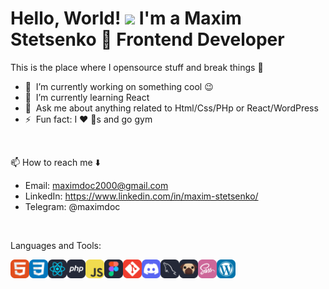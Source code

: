 # Hello, World! <img src="https://media.giphy.com/media/hvRJCLFzcasrR4ia7z/giphy.gif" width="4%"> I'm a Maxim Stetsenko :leaves: Frontend Developer

This is the place where I opensource stuff and break things :rofl:

- 🔭 &nbsp;I’m currently working on something cool :wink:
- 🌱 &nbsp;I’m currently learning React
- 💬 &nbsp;Ask me about anything related to Html/Css/PHp or React/WordPress
- ⚡ &nbsp;Fun fact: I ❤️ 🐶s and go gym

<br />

📫 How to reach me :arrow_down:
- Email: maximdoc2000@gmail.com
- LinkedIn: https://www.linkedin.com/in/maxim-stetsenko/
- Telegram: @maximdoc

<br />

Languages and Tools:

<img align="left" alt="HTML5" width="30px" src="https://github.com/tandpfun/skill-icons/blob/main/icons/HTML.svg" />
<img align="left" alt="CSS3" width="30px" src="https://github.com/tandpfun/skill-icons/blob/main/icons/CSS.svg" />
<img align="left" alt="React" width="30px" src="https://github.com/tandpfun/skill-icons/blob/main/icons/React-Dark.svg" />
<img align="left" alt="Php" width="30px" src="https://github.com/tandpfun/skill-icons/blob/main/icons/PHP-Dark.svg" />
<img align="left" alt="JavaScript" width="30px" src="https://github.com/tandpfun/skill-icons/blob/main/icons/JavaScript.svg" />
<img align="left" alt="Figma" width="30px" src="https://github.com/tandpfun/skill-icons/blob/main/icons/Figma-Dark.svg" />
<img align="left" alt="Git" width="30px" src="https://github.com/tandpfun/skill-icons/blob/main/icons/Git.svg" />
<img align="left" alt="Diskord" width="30px" src="https://github.com/tandpfun/skill-icons/blob/main/icons/Discord.svg" />
<img align="left" alt="MySql" width="30px" src="https://github.com/tandpfun/skill-icons/blob/main/icons/MySQL-Dark.svg" />
<img align="left" alt="Pug" width="30px" src="https://github.com/tandpfun/skill-icons/blob/main/icons/Pug-Dark.svg" />
<img align="left" alt="Sass" width="30px" src="https://github.com/tandpfun/skill-icons/blob/main/icons/Sass.svg" />
<img align="left" alt="WordPress" width="30px" src="https://github.com/tandpfun/skill-icons/blob/main/icons/Wordpress.svg" />



